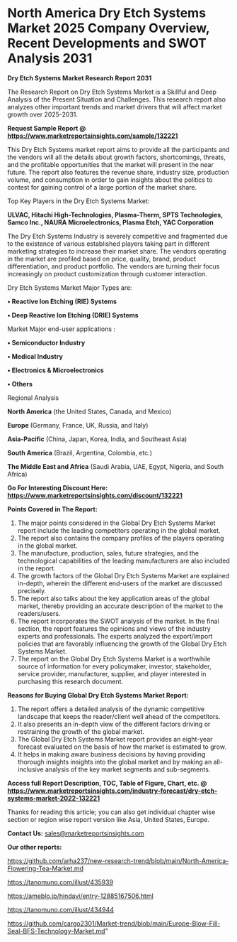 # North America Dry Etch Systems Market 2025 Company Overview, Recent Developments and SWOT Analysis 2031

<strong>Dry Etch Systems Market Research Report 2031</strong>

The Research Report on Dry Etch Systems Market is a Skillful and Deep Analysis of the Present Situation and Challenges. This research report also analyzes other important trends and market drivers that will affect market growth over 2025-2031.

<strong>Request Sample Report @ <a href=https://www.marketreportsinsights.com/sample/132221>https://www.marketreportsinsights.com/sample/132221</a></strong>

This Dry Etch Systems market report aims to provide all the participants and the vendors will all the details about growth factors, shortcomings, threats, and the profitable opportunities that the market will present in the near future. The report also features the revenue share, industry size, production volume, and consumption in order to gain insights about the politics to contest for gaining control of a large portion of the market share.

Top Key Players in the Dry Etch Systems Market:

<strong>ULVAC, Hitachi High-Technologies, Plasma-Therm, SPTS Technologies, Samco Inc., NAURA Microelectronics, Plasma Etch, YAC Corporation</strong>

The Dry Etch Systems Industry is severely competitive and fragmented due to the existence of various established players taking part in different marketing strategies to increase their market share. The vendors operating in the market are profiled based on price, quality, brand, product differentiation, and product portfolio. The vendors are turning their focus increasingly on product customization through customer interaction.

Dry Etch Systems Market Major Types are:

<strong>• Reactive Ion Etching (RIE) Systems

• Deep Reactive Ion Etching (DRIE) Systems</strong>

Market Major end-user applications :

<strong>• Semiconductor Industry

• Medical Industry

• Electronics & Microelectronics

• Others</strong>

Regional Analysis

</u><strong><b>North America</b></strong> (the United States, Canada, and Mexico)

<strong><b>Europe </b></strong>(Germany, France, UK, Russia, and Italy)

<strong><b>Asia-Pacific</b></strong> (China, Japan, Korea, India, and Southeast Asia)

<strong><b>South America</b></strong> (Brazil, Argentina, Colombia, etc.)

<strong><b>The Middle East and Africa</b></strong> (Saudi Arabia, UAE, Egypt, Nigeria, and South Africa)

<strong>Go For Interesting Discount Here: <a href=https://www.marketreportsinsights.com/discount/132221>https://www.marketreportsinsights.com/discount/132221</a></strong>

<strong>Points Covered in The Report:</strong>
<ol>
  <li>The major points considered in the Global Dry Etch Systems Market report include the leading competitors operating in the global market.</li>
  <li>The report also contains the company profiles of the players operating in the global market.</li>
  <li>The manufacture, production, sales, future strategies, and the technological capabilities of the leading manufacturers are also included in the report.</li>
  <li>The growth factors of the Global Dry Etch Systems Market are explained in-depth, wherein the different end-users of the market are discussed precisely.</li>
  <li>The report also talks about the key application areas of the global market, thereby providing an accurate description of the market to the readers/users.</li>
  <li>The report incorporates the SWOT analysis of the market. In the final section, the report features the opinions and views of the industry experts and professionals. The experts analyzed the export/import policies that are favorably influencing the growth of the Global Dry Etch Systems Market.</li>
  <li>The report on the Global Dry Etch Systems Market is a worthwhile source of information for every policymaker, investor, stakeholder, service provider, manufacturer, supplier, and player interested in purchasing this research document.</li>
</ol>
<strong>Reasons for Buying Global Dry Etch Systems Market Report:</strong>

<ol>
  <li>The report offers a detailed analysis of the dynamic competitive landscape that keeps the reader/client well ahead of the competitors.</li>
  <li>It also presents an in-depth view of the different factors driving or restraining the growth of the global market.</li>
  <li>The Global Dry Etch Systems Market report provides an eight-year forecast evaluated on the basis of how the market is estimated to grow.</li>
  <li>It helps in making aware business decisions by having providing thorough insights insights into the global market and by making an all-inclusive analysis of the key market segments and sub-segments.</li>
</ol>
<strong>Access full Report Description, TOC, Table of Figure, Chart, etc. @ <a href=https://www.marketreportsinsights.com/industry-forecast/dry-etch-systems-market-2022-132221>https://www.marketreportsinsights.com/industry-forecast/dry-etch-systems-market-2022-132221</a></strong>


Thanks for reading this article; you can also get individual chapter wise section or region wise report version like Asia, United States, Europe.

<strong>Contact Us:</strong>
sales@marketreportsinsights.com

<strong>Our other reports:</strong>

<a href=https://github.com/arha237/new-research-trend/blob/main/North-America-Flowering-Tea-Market.md>https://github.com/arha237/new-research-trend/blob/main/North-America-Flowering-Tea-Market.md</a>

<a href=https://tanomuno.com/illust/435939>https://tanomuno.com/illust/435939</a>

<a href=https://ameblo.jp/hindavi/entry-12885167506.html>https://ameblo.jp/hindavi/entry-12885167506.html</a>

<a href=https://tanomuno.com/illust/434944>https://tanomuno.com/illust/434944</a>

<a href=https://github.com/cargo2301/Market-trend/blob/main/Europe-Blow-Fill-Seal-BFS-Technology-Market.md>https://github.com/cargo2301/Market-trend/blob/main/Europe-Blow-Fill-Seal-BFS-Technology-Market.md</a>"
